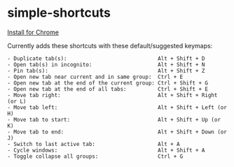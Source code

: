 # simple-shortcuts

[Install for Chrome](https://chromewebstore.google.com/detail/simple-shortcuts/ahocokogjkjpkdjaobcjjdnmmlhpcapn)

Currently adds these shortcuts with these default/suggested keymaps:
```text
- Duplicate tab(s):                             Alt + Shift + D
- Open tab(s) in incognito:                     Alt + Shift + N
- Pin tab(s):                                   Alt + Shift + Z
- Open new tab near current and in same group:  Ctrl + E
- Open new tab at the end of the current group: Ctrl + Shift + G
- Open new tab at the end of all tabs:          Ctrl + Shift + E
- Move tab right:                               Alt + Shift + Right (or L)
- Move tab left:                                Alt + Shift + Left (or H)
- Move tab to start:                            Alt + Shift + Up (or K)
- Move tab to end:                              Alt + Shift + Down (or J)
- Switch to last active tab:                    Alt + A
- Cycle windows:                                Alt + Shift + A
- Toggle collapse all groups:                   Ctrl + G
```
